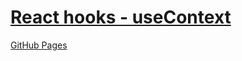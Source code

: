 # [React hooks - useContext](https://codepen.io/chriswongatcuhk/pen/yLvBXGb)

[GitHub Pages](https://chriswongatcuhk.github.io/React-hooks---useContext/)